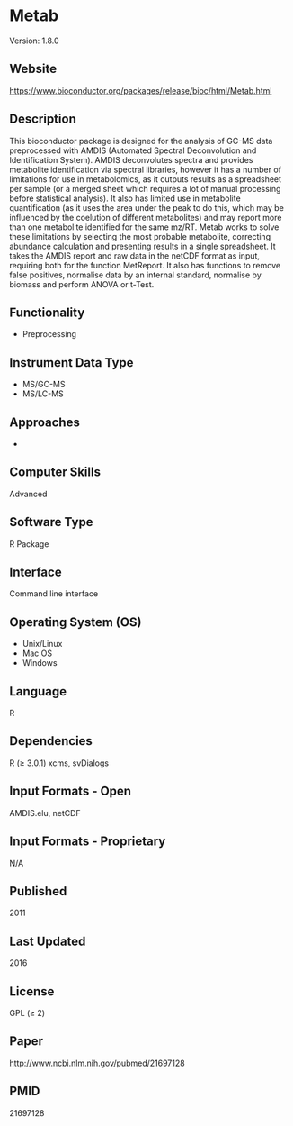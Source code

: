 # Metab
Version: 1.8.0

## Website
https://www.bioconductor.org/packages/release/bioc/html/Metab.html

## Description
This bioconductor package is designed for the analysis of GC-MS data preprocessed with AMDIS (Automated Spectral Deconvolution and Identification System). AMDIS deconvolutes spectra and provides metabolite identification via spectral libraries, however it has a number of limitations for use in metabolomics, as it outputs results as a spreadsheet per sample (or a merged sheet which requires a lot of manual processing before statistical analysis). It also has limited use in metabolite quantification (as it uses the area under the peak to do this, which may be influenced by the coelution of different metabolites) and may report more than one metabolite identified for the same mz/RT. Metab works to solve these limitations by selecting the most probable metabolite, correcting abundance calculation and presenting results in a single spreadsheet. It takes the AMDIS report and raw data in the netCDF format as input, requiring both for the function MetReport. It also has functions to remove false positives, normalise data by an internal standard, normalise by biomass and perform ANOVA or t-Test.

## Functionality
- Preprocessing

## Instrument Data Type
- MS/GC-MS
- MS/LC-MS

## Approaches
-

## Computer Skills
Advanced

## Software Type
R Package

## Interface
Command line interface

## Operating System (OS)
- Unix/Linux
- Mac OS
- Windows

## Language
R

## Dependencies
R (≥ 3.0.1) xcms, svDialogs

## Input Formats - Open
AMDIS.elu, netCDF

## Input Formats - Proprietary
N/A

## Published
2011

## Last Updated
2016

## License
GPL (≥ 2)

## Paper
http://www.ncbi.nlm.nih.gov/pubmed/21697128

## PMID
21697128
